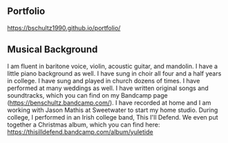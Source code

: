 ## Portfolio
https://bschultz1990.github.io/portfolio/

## Musical Background
I am fluent in baritone voice, violin, acoustic guitar, and mandolin. I have a little piano background as well. I have sung in choir all four and a half years in college. I have sung and played in church dozens of times. I have performed at many weddings as well. I have written original songs and soundtracks, which you can find on my Bandcamp page (https://benschultz.bandcamp.com/). I have recorded at home and I am working with Jason Mathis at Sweetwater to start my home studio. During college, I performed in an Irish college band, This I'll Defend. We even put together a Christmas album, which you can find here: https://thisilldefend.bandcamp.com/album/yuletide
